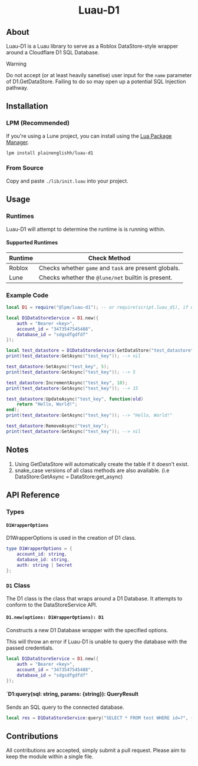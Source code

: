 <!-- markdownlint-disable MD041 -->
<!-- markdownlint-disable MD033 -->
<!-- markdownlint-disable MD001 -->

<div align="center">

# Luau-D1

</div>

## About

Luau-D1 is a Luau library to serve as a Roblox DataStore-style wrapper around a Cloudflare D1 SQL Database.

> [!WARNING]
> Do not accept (or at least heavily sanetise) user input for the `name` parameter of D1.GetDataStore. Failing to do so may open up a potential SQL Injection pathway.

## Installation

### LPM (Recommended)

If you're using a Lune project, you can install using the [Lua Package Manager](https://github.com/Spearhead-Industries/lpm).

```bash
lpm install plainenglishh/luau-d1
```

### From Source

Copy and paste `./lib/init.luau` into your project.

## Usage

### Runtimes

Luau-D1 will attempt to determine the runtime is is running within.

#### Supported Runtimes

|Runtime|Check Method|
|---|---|
|Roblox|Checks whether `game` and `task` are present globals.|
|Lune|Checks whether the `@lune/net` builtin is present.|

### Example Code

```lua
local D1 = require("@lpm/luau-d1"); -- or require(script.luau_d1), if using in roblox.

local D1DataStoreService = D1.new({
    auth = "Bearer <key>",
    account_id = "3473547545488",
    database_id = "sdgsdfgdfdf"
});

local test_datastore = D1DataStoreService:GetDataStore("test_datastore");
print(test_datastore:GetAsync("test_key")); --> nil

test_datastore:SetAsync("test_key", 5);
print(test_datastore:GetAsync("test_key")); --> 5

test_datastore:IncrementAsync("test_key", 10);
print(test_datastore:GetAsync("test_key")); --> 15

test_datastore:UpdateAsync("test_key", function(old)
    return "Hello, World!";
end);
print(test_datastore:GetAsync("test_key")); --> "Hello, World!"

test_datastore:RemoveAsync("test_key");
print(test_datastore:GetAsync("test_key")); --> nil
```

## Notes

1. Using GetDataStore will automatically create the table if it doesn't exist.
2. snake_case versions of all class methods are also available. (i.e DataStore:GetAsync = DataStore:get_async)

## API Reference

### Types

#### `D1WrapperOptions`

D1WrapperOptions is used in the creation of D1 class.

```lua
type D1WrapperOptions = {
    account_id: string,
    database_id: string,
    auth: string | Secret 
};
```

### `D1` Class

The D1 class is the class that wraps around a D1 Database. It attempts to conform to the DataStoreService API.

#### `D1.new(options: D1WrapperOptions): D1`

Constructs a new D1 Database wrapper with the specified options.

This will throw an error if Luau-D1 is unable to query the database with the passed credentials.

```lua
local D1DataStoreService = D1.new({
    auth = "Bearer <key>",
    account_id = "3473547545488",
    database_id = "sdgsdfgdfdf"
});
```

#### `D1:query(sql: string, params: {string}): QueryResult

Sends an SQL query to the connected database.

```lua
local res = D1DataStoreService:query("SELECT * FROM test WHERE id=?", {"6467823"});
```

## Contributions

All contributions are accepted, simply submit a pull request. Please aim to keep the module within a single file.
